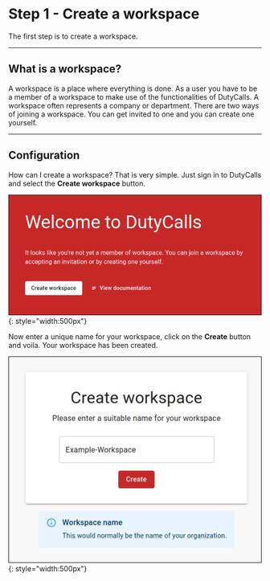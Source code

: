 # Step 1 - Create a workspace

The first step is to create a workspace.

---

## What is a workspace?

A workspace is a place where everything is done. As a user you have to be a member of a workspace to make use of the functionalities of DutyCalls. A workspace often represents a company or department. There are two ways of joining a workspace. You can get invited to one and you can create one yourself.

---

## Configuration

How can I create a workspace? That is very simple. Just sign in to DutyCalls and select the **Create workspace** button.

![image - Create a workspace - Step 1](../images/create-workspace-1.png){: style="width:500px"}

Now enter a unique name for your workspace, click on the **Create** button and voila. Your workspace has been created.

![image - Create a workspace - Step 2](../images/create-workspace-2.png){: style="width:500px"}
